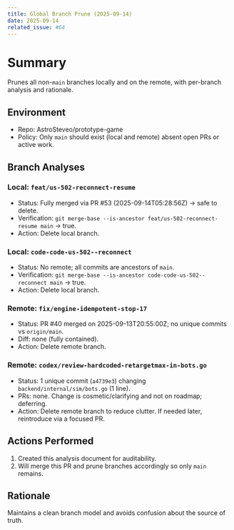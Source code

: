 ```yaml
---
title: Global Branch Prune (2025-09-14)
date: 2025-09-14
related_issue: #64
---
```


# Summary

Prunes all non-`main` branches locally and on the remote, with per-branch analysis and rationale.

## Environment

- Repo: AstroSteveo/prototype-game
- Policy: Only `main` should exist (local and remote) absent open PRs or active work.

## Branch Analyses

### Local: `feat/us-502-reconnect-resume`
- Status: Fully merged via PR #53 (2025-09-14T05:28:56Z) → safe to delete.
- Verification: `git merge-base --is-ancestor feat/us-502-reconnect-resume main` → true.
- Action: Delete local branch.

### Local: `code-code-us-502--reconnect`
- Status: No remote; all commits are ancestors of `main`.
- Verification: `git merge-base --is-ancestor code-code-us-502--reconnect main` → true.
- Action: Delete local branch.

### Remote: `fix/engine-idempotent-stop-17`
- Status: PR #40 merged on 2025-09-13T20:55:00Z; no unique commits vs `origin/main`.
- Diff: none (fully contained).
- Action: Delete remote branch.

### Remote: `codex/review-hardcoded-retargetmax-in-bots.go`
- Status: 1 unique commit (`a4739e3`) changing `backend/internal/sim/bots.go` (1 line).
- PRs: none. Change is cosmetic/clarifying and not on roadmap; deferring.
- Action: Delete remote branch to reduce clutter. If needed later, reintroduce via a focused PR.

## Actions Performed

1. Created this analysis document for auditability.
2. Will merge this PR and prune branches accordingly so only `main` remains.

## Rationale

Maintains a clean branch model and avoids confusion about the source of truth.

